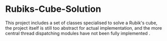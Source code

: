 # Rubiks-Cube-Solution
This project includes a set of classes specialised to solve a Rubik's cube, the project itself is still too abstract for actual implementation, and the more central thread dispatching modules have not been fully implemented .

